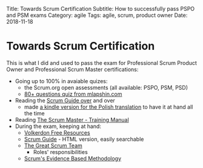 Title: Towards Scrum Certification
Subtitle: How to successfully pass PSPO and PSM exams
Category: agile
Tags: agile, scrum, product owner
Date: 2018-11-18

Towards Scrum Certification
===========================

This is what I did and used to pass the exam for Professional Scrum Product Owner and Professional Scrum Master certifications:

  * Going up to 100% in avaiable quizes:
    * the Scrum.org open assessments (all available: PSPO, PSM, PSD)
    * [80+ questions quiz from mlapshin.com](http://mlapshin.com/index.php/scrum-quizzes/sm-learning-mode/)
  * Reading the [Scrum Guide over](https://www.scrum.org/resources/scrum-guide) and over 
    * made [a kindle version for the Polish translation](https://github.com/kornislaw/scrum_guide_pl/) to have it at hand all the time
  * Reading [The Scrum Master - Training Manual](http://xavierkoma.com/wp-content/uploads/2017/04/The-Scrum-Master-Training-Manual-Vr1.61.pdf)
  * During the exam, keeping at hand:
    * [Volkerdon Free Resources](https://www.volkerdon.com/pages/free-resources)
    * [Scrum Guide](https://d-baer.gitbooks.io/scrum-guide/content/scrum-guide.html) - HTML version, easily searchable
    * [The Great Scrum Team](https://www.infoq.com/articles/great-scrum-team)
        * Roles' responsibilities
    * [Scrum's Evidence Based Methodology](https://mgrush.com/blog/2017/05/18/evidence-based-methodology/)
